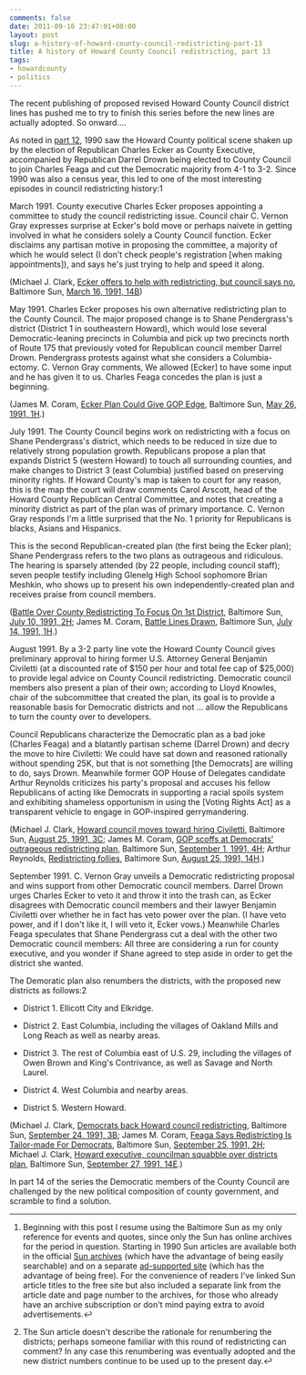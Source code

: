 ```yaml
---
comments: false
date: 2011-09-16 23:47:01+00:00
layout: post
slug: a-history-of-howard-county-council-redistricting-part-13
title: A history of Howard County Council redistricting, part 13
tags:
- howardcounty
- politics
---
```


The recent publishing of proposed revised Howard County Council district lines has pushed me to try to finish this series before the new lines are actually adopted. So onward....

As noted in [part 12](/2011/08/16/a-history-of-howard-county-council-redistricting-part-12/), 1990 saw the Howard County political scene shaken up by the election of Republican Charles Ecker as County Executive, accompanied by Republican Darrel Drown being elected to County Council to join Charles Feaga and cut the Democratic majority from 4-1 to 3-2. Since 1990 was also a census year, this led to one of the most interesting episodes in council redistricting history:1

March 1991. County executive Charles Ecker proposes appointing a committee to study the council redistricting issue. Council chair C. Vernon Gray expresses surprise at Ecker's bold move or perhaps naivete in getting involved in what he considers solely a County Council function. Ecker disclaims any partisan motive in proposing the committee, a majority of which he would select (I don't check people's registration [when making appointments]), and says he's just trying to help and speed it along.

(Michael J. Clark, [Ecker offers to help with redistricting, but council says no](http://articles.baltimoresun.com/1991-03-16/news/1991075020_1_council-chairman-council-members-ecker), Baltimore Sun, [March 16, 1991, 14B](http://pqasb.pqarchiver.com/baltsun/access/113625927.html?FMT=ABS&FMTS=ABS:FT&type=current&date=Mar+16%2C+1991&author=Michael+J.+Clark&pub=The+Sun&desc=Ecker+offers+to+help+with+redistricting%2C+but+council+says+no+Democrats+in+Howard+refuse+Republican+aid))

May 1991. Charles Ecker proposes his own alternative redistricting plan to the County Council. The major proposed change is to Shane Pendergrass's district (District 1 in southeastern Howard), which would lose several Democratic-leaning precincts in Columbia and pick up two precincts north of Route 175 that previously voted for Republican council member Darrel Drown. Pendergrass protests against what she considers a Columbia-ectomy. C. Vernon Gray comments, We allowed [Ecker] to have some input and he has given it to us. Charles Feaga concedes the plan is just a beginning.

(James M. Coram, [Ecker Plan Could Give GOP Edge](http://articles.baltimoresun.com/1991-05-26/news/9113005919_1_ecker-district-lines-5th-district), Baltimore Sun, [May 26, 1991, 1H](http://pqasb.pqarchiver.com/baltsun/access/113636608.html?FMT=ABS&FMTS=ABS:FT&type=current&date=May+26%2C+1991&author=James+M.+Coram&pub=The+Sun&desc=Ecker+plan+could+give+GOP+edge+Redistricting+gets+cool+reception+from+council).)

July 1991. The County Council begins work on redistricting with a focus on Shane Pendergrass's district, which needs to be reduced in size due to relatively strong population growth. Republicans propose a plan that expands District 5 (western Howard) to touch all surrounding counties, and make changes to District 3 (east Columbia) justified based on preserving minority rights. If Howard County's map is taken to court for any reason, this is the map the court will draw comments Carol Arscott, head of the Howard County Republican Central Committee, and notes that creating a minority district as part of the plan was of primary importance. C. Vernon Gray responds I'm a little surprised that the No. 1 priority for Republicans is blacks, Asians and Hispanics.

This is the second Republican-created plan (the first being the Ecker plan); Shane Pendergrass refers to the two plans as outrageous and ridiculous. The hearing is sparsely attended (by 22 people, including council staff); seven people testify including Glenelg High School sophomore Brian Meshkin, who shows up to present his own independently-created plan and receives praise from council members.

([Battle Over County Redistricting To Focus On 1st District](http://articles.baltimoresun.com/1991-07-10/news/9113007180_1_owen-brown-3rd-district-1st-district), Baltimore Sun, [July 10, 1991, 2H](http://pqasb.pqarchiver.com/baltsun/access/113642636.html?FMT=ABS&FMTS=ABS:FT&type=current&date=Jul+10%2C+1991&author=James+M.+Coram&pub=The+Sun&desc=Battle+over+county+redistricting+to+focus+on+1st+District+Changing+the+map+--+and+political+landscape%3F); James M. Coram, [Battle Lines Drawn](http://articles.baltimoresun.com/1991-07-14/news/9113007352_1_arscott-3rd-district-map), Baltimore Sun, [July 14, 1991, 1H](http://pqasb.pqarchiver.com/baltsun/access/113644393.html?FMT=ABS&FMTS=ABS:FT&type=current&date=Jul+14%2C+1991&author=James+M.+Coram&pub=The+Sun&desc=Battle+lines+drawn+Democrats+see+red+over+redistricting).)

August 1991. By a 3-2 party line vote the Howard County Council gives preliminary approval to hiring former U.S. Attorney General Benjamin Civiletti (at a discounted rate of $150 per hour and total fee cap of $25,000) to provide legal advice on County Council redistricting. Democratic council members also present a plan of their own; according to Lloyd Knowles, chair of the subcommittee that created the plan, its goal is to provide a reasonable basis for Democratic districts and not ... allow the Republicans to turn the county over to developers.

Council Republicans characterize the Democratic plan as a bad joke (Charles Feaga) and a blatantly partisan scheme (Darrel Drown) and decry the move to hire Civiletti: We could have sat down and reasoned rationally without spending 25K, but that is not something [the Democrats] are willing to do, says Drown. Meanwhile former GOP House of Delegates candidate Arthur Reynolds criticizes his party's proposal and accuses his fellow Republicans of acting like Democrats in supporting a racial spoils system and exhibiting shameless opportunism in using the [Voting Rights Act] as a transparent vehicle to engage in GOP-inspired gerrymandering.

(Michael J. Clark, [Howard council moves toward hiring Civiletti](http://articles.baltimoresun.com/1991-08-25/news/1991237063_1_civiletti-county-executive-howard-county), Baltimore Sun, [August 25, 1991, 3C](http://pqasb.pqarchiver.com/baltsun/access/113684103.html?FMT=ABS&FMTS=ABS:FT&type=current&date=Aug+25%2C+1991&author=Michael+J.+Clark&pub=The+Sun&desc=Howard+council+moves+toward+hiring+Civiletti); James M. Coram, [GOP scoffs at Democrats' outrageous redistricting plan](http://articles.baltimoresun.com/1991-09-01/news/9113009224_1_1st-district-precincts-2nd-district), Baltimore Sun, [September 1, 1991, 4H](http://pqasb.pqarchiver.com/baltsun/access/113651486.html?FMT=ABS&FMTS=ABS:FT&type=current&date=Sep+1%2C+1991&author=James+M.+Coram&pub=The+Sun&desc=GOP+scoffs+at+Democrats%27+%60outrageous%27+redistricting+plan); Arthur Reynolds, [Redistricting follies](http://articles.baltimoresun.com/1991-08-25/news/9113008860_1_leadership-howard-county-columbia-foundation-deja-vu/2), Baltimore Sun, [August 25, 1991, 14H](http://pqasb.pqarchiver.com/baltsun/access/113684518.html?FMT=ABS&FMTS=ABS:FT&type=current&date=Aug+25%2C+1991&author=&pub=The+Sun&desc=%5BHeadline+Missing%5D+Thanks+from+Leadership).)

September 1991. C. Vernon Gray unveils a Democratic redistricting proposal and wins support from other Democratic council members. Darrel Drown urges Charles Ecker to veto it and throw it into the trash can, as Ecker disagrees with Democratic council members and their lawyer Benjamin Civiletti over whether he in fact has veto power over the plan. (I have veto power, and if I don't like it, I will veto it, Ecker vows.) Meanwhile Charles Feaga speculates that Shane Pendergrass cut a deal with the other two Democratic council members: All three are considering a run for county executive, and you wonder if Shane agreed to step aside in order to get the district she wanted.

The Demoratic plan also renumbers the districts, with the proposed new districts as follows:2



	
  * District 1. Ellicott City and Elkridge.

	
  * District 2. East Columbia, including the villages of Oakland Mills and Long Reach as well as nearby areas.

	
  * District 3. The rest of Columbia east of U.S. 29, including the villages of Owen Brown and King's Contrivance, as well as Savage and North Laurel.

	
  * District 4. West Columbia and nearby areas.

	
  * District 5. Western Howard.


(Michael J. Clark, [Democrats back Howard council redistricting](http://articles.baltimoresun.com/1991-09-24/news/1991267013_1_5th-district-3rd-district-ellicott), Baltimore Sun, [September 24, 1991, 3B](http://pqasb.pqarchiver.com/baltsun/access/113681248.html?FMT=ABS&FMTS=ABS:FT&type=current&date=Sep+24%2C+1991&author=Michael+J.+Clark&pub=The+Sun&desc=Democrats+back+Howard+council+redistricting); James M. Coram, [Feaga Says Redistricting Is Tailor-made For Democrats](http://articles.baltimoresun.com/1991-09-25/news/9113009990_1_pendergrass-precincts-shane), Baltimore Sun, [September 25, 1991, 2H](http://pqasb.pqarchiver.com/baltsun/access/113681375.html?FMT=ABS&FMTS=ABS:FT&type=current&date=Sep+25%2C+1991&author=James+M.+Coram&pub=The+Sun&desc=Feaga+says+redistricting+is+tailor-made+for+Democrats+Republican+criticizes+plan%2C+says+deal+was+cut+to+protect+Pendergrass); Michael J. Clark, [Howard executive, councilman squabble over districts plan](http://articles.baltimoresun.com/1991-09-27/news/1991270016_1_5th-district-district-lines-3rd-district), Baltimore Sun, [September 27, 1991, 14E](http://pqasb.pqarchiver.com/baltsun/access/113680358.html?FMT=ABS&FMTS=ABS:FT&type=current&date=Sep+27%2C+1991&author=Michael+J.+Clark&pub=The+Sun&desc=Howard+executive%2C+councilman+squabble+over+districts+plan+Ecker%2C+threatening+veto%2C+faults+extent+of+changes).)

In part 14 of the series the Democratic members of the County Council are challenged by the new political composition of county government, and scramble to find a solution.



* * *



1. Beginning with this post I resume using the Baltimore Sun as my only reference for events and quotes, since only the Sun has online archives for the period in question. Starting in 1990 Sun articles are available both in the official [Sun archives](http://pqasb.pqarchiver.com/baltsun/advancedsearch.html) (which have the advantage of being easily searchable) and on a separate [ad-supported site](http://http://articles.baltimoresun.com/) (which has the advantage of being free). For the convenience of readers I've linked Sun article titles to the free site but also included a separate link from the article date and page number to the archives, for those who already have an archive subscription or don't mind paying extra to avoid advertisements.↩

2. The Sun article doesn't describe the rationale for renumbering the districts; perhaps someone familiar with this round of redistricting can comment? In any case this renumbering was eventually adopted and the new district numbers continue to be used up to the present day.↩
